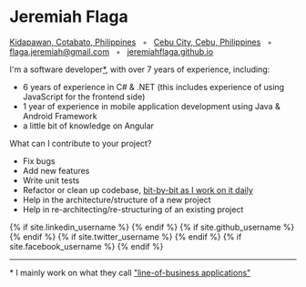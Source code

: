 <div class="resume-section-content col-md-10">
    <h1 class="mb-0">
        Jeremiah
        <span class="text-primary">Flaga</span>
    </h1>
    <div class="subheading mb-5">
        <a href="https://www.google.com/maps/place/Kidapawan+City,+Cotabato/">Kidapawan, Cotabato, Philippines</a> &nbsp; ◦ &nbsp; 
        <a href="https://www.google.com/maps/place/Cebu+City,+Cebu/">Cebu City, Cebu, Philippines</a> &nbsp; ◦ &nbsp; 
        <a href="mailto:{{ site.email | encode_email }}">flaga.jeremiah@gmail.com</a> &nbsp; ◦ &nbsp; 
        <a href="https://jeremiahflaga.github.io/resume">jeremiahflaga.github.io</a> 
    </div>
    <p class="lead">I'm a software developer<a href="#lob-apps-footnote" id="lob-apps-footnote-indicator">*</a>, with over 7 years of experience, including:</p>
    <ul>
        <li>6 years of experience in C# & .NET (this includes experience of using JavaScript for the frontend side)</li>
        <li>1 year of experience in mobile application development using Java & Android Framework</li>
        <li>a little bit of knowledge on Angular</li>
    </ul>
    <p class="lead">What can I contribute to your project?</p>
    <ul>
        <li>Fix bugs</li>
        <li>Add new features </li>
        <li>Write unit tests</li>
        <li>Refactor or clean up codebase, <a href="https://medium.com/@kentbeck_7670/software-design-is-human-relationships-part-2-of-3-waiters-changers-and-sufficiency-4c0bb9a08d23">bit-by-bit as I work on it daily</a></li>
        <li>Help in the architecture/structure of a new project</li>
        <li>Help in re-architecting/re-structuring of an existing project</li>
    </ul>
    <div class="social-icons mt-5">
        {% if site.linkedin_username %}
        <a class="social-icon" href="https://www.linkedin.com/in/{{ site.linkedin_username }}"><i class="fab fa-linkedin-in"></i></a>
        {% endif %}
        {% if site.github_username %}
        <a class="social-icon" href="https://github.com/{{ site.github_username }}"><i class="fab fa-github"></i></a>   
        {% endif %}     
        {% if site.twitter_username %}
            <a class="social-icon" href="https://twitter.com/{{ site.twitter_username }}"><i class="fab fa-twitter"></i></a>
        {% endif %}
        {% if site.facebook_username %}
        <a class="social-icon" href="https://www.facebook.com/{{ site.facebook_username }}"><i class="fab fa-facebook-f"></i></a>
        {% endif %}
    </div>
    <hr />
    <div id="lob-apps-footnote">
        <p>
            * I mainly work on what they call 
            <a href="https://blogs.msdn.microsoft.com/dragoman/2007/07/19/what-is-a-lob-application/">
                "line-of-business applications"
            </a> 
            <!-- or 
            <a href="https://web.archive.org/web/20190109022046/https://aryehoffman.com/entry/classifying-software/">
                "representational-transactional systems"
            </a>. 
            <a href="#lob-apps-footnote-indicator">&uarr;</a> -->
        </p>
    </div>
    <!-- <br /><br /><br /><br />
    <br /><br /><br /><br />
    <br /><br />
    <div>
        <strong style="font-size: 1.3em;">
            Please visit my online resume, <a href="https://jeremiahflaga.github.io/resume">jeremiahflaga.github.io/resume</a>, to see the rest...
        </strong>
    </div> -->
</div>